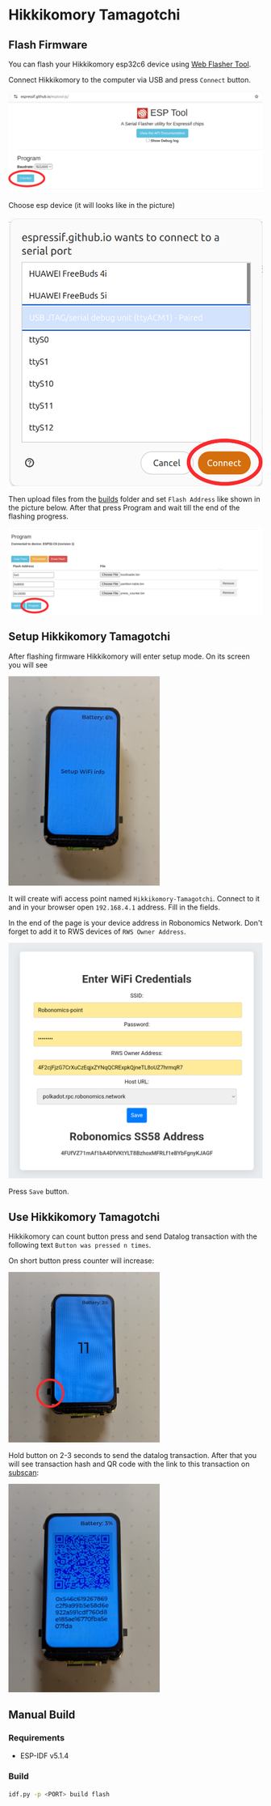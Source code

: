 # Hikkikomory Tamagotchi

## Flash Firmware

You can flash your Hikkikomory esp32c6 device using [Web Flasher Tool](https://espressif.github.io/esptool-js/).

Connect Hikkikomory to the computer via USB and press `Connect` button.

![esptool1](./images/esptool1.png)

Choose esp device (it will looks like in the picture)

![esptool2](./images/esptool2.png)

Then upload files from the [builds](./builds) folder and set `Flash Address` like shown in the picture below. After that press Program and wait till the end of the flashing progress.

![esptool3](./images/esptool3.png)

## Setup Hikkikomory Tamagotchi

After flashing firmware Hikkikomory will enter setup mode. On its screen you will see

<img src="./images/hiki1.jpg" alt="hiki1" width="300"/>

It will create wifi access point named `Hikkikomory-Tamagotchi`. Connect to it and in your browser open `192.168.4.1` address. Fill in the fields.

In the end of the page is your device address in Robonomics Network. Don't forget to add it to RWS devices of `RWS Owner Address`.

![hiki-web](./images/hiki-web.png)

Press `Save` button.

## Use Hikkikomory Tamagotchi

Hikkikomory can count button press and send Datalog transaction with the following text `Button was pressed n times`.

On short button press counter will increase:

<img src="./images/hiki2.jpg" alt="hiki2" width="300"/>

Hold button on 2-3 seconds to send the datalog transaction. After that you will see transaction hash and QR code with the link to this transaction on [subscan](https://robonomics.subscan.io):

<img src="./images/hiki3.jpg" alt="hiki3" width="300"/>

## Manual Build

### Requirements

* ESP-IDF v5.1.4

### Build

```bash
idf.py -p <PORT> build flash
```